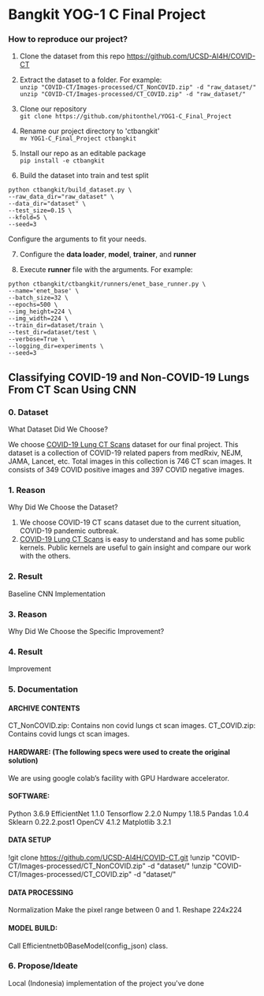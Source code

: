# Bangkit YOG-1 C Final Project

### How to reproduce our project?

1. Clone the dataset from this repo https://github.com/UCSD-AI4H/COVID-CT

2. Extract the dataset to a folder. For example:  
`unzip "COVID-CT/Images-processed/CT_NonCOVID.zip" -d "raw_dataset/"`  
`unzip "COVID-CT/Images-processed/CT_COVID.zip" -d "raw_dataset/"`

3. Clone our repository  
`git clone https://github.com/phitonthel/YOG1-C_Final_Project`

4. Rename our project directory to 'ctbangkit'  
`mv YOG1-C_Final_Project ctbangkit`

5. Install our repo as an editable package  
`pip install -e ctbangkit`

6. Build the dataset into train and test split  
```
python ctbangkit/build_dataset.py \  
--raw_data_dir="raw_dataset" \  
--data_dir="dataset" \  
--test_size=0.15 \  
--kfold=5 \  
--seed=3
```
Configure the arguments to fit your needs.

7. Configure the **data loader**, **model**, **trainer**, and **runner**  

8. Execute **runner** file with the arguments. For example:  
```
python ctbangkit/ctbangkit/runners/enet_base_runner.py \
--name='enet_base' \
--batch_size=32 \
--epochs=500 \
--img_height=224 \
--img_width=224 \
--train_dir=dataset/train \
--test_dir=dataset/test \
--verbose=True \
--logging_dir=experiments \
--seed=3
```

## Classifying COVID-19 and Non-COVID-19 Lungs From CT Scan Using CNN

### 0. Dataset
What Dataset Did We Choose?  

We choose [COVID-19 Lung CT Scans](https://www.kaggle.com/luisblanche/covidct) dataset for our final project. This dataset is a collection of COVID-19 related papers from medRxiv, NEJM, JAMA, Lancet, etc. Total images in this collection is 746 CT scan images. It consists of 349 COVID positive images and 397 COVID negative images.

### 1. Reason
Why Did We Choose the Dataset?  

1. We choose COVID-19 CT scans dataset due to the current situation, COVID-19 pandemic outbreak.  
2. [COVID-19 Lung CT Scans](https://www.kaggle.com/luisblanche/covidct) is easy to understand and has some public kernels. Public kernels are useful to gain insight and compare our work with the others.  

### 2. Result
Baseline CNN Implementation  

### 3. Reason
Why Did We Choose the Specific Improvement?  


### 4. Result
Improvement  


### 5. Documentation

#### ARCHIVE CONTENTS
CT_NonCOVID.zip: Contains non covid lungs ct scan images.
CT_COVID.zip: Contains covid lungs ct scan images.

#### HARDWARE: (The following specs were used to create the original solution)
We are using google colab’s facility with GPU Hardware accelerator.

#### SOFTWARE:
Python 3.6.9
EfficientNet 1.1.0
Tensorflow 2.2.0
Numpy 1.18.5
Pandas 1.0.4
Sklearn 0.22.2.post1
OpenCV 4.1.2
Matplotlib 3.2.1

#### DATA SETUP
!git clone https://github.com/UCSD-AI4H/COVID-CT.git
!unzip "COVID-CT/Images-processed/CT_NonCOVID.zip" -d "dataset/"
!unzip "COVID-CT/Images-processed/CT_COVID.zip" -d "dataset/"

#### DATA PROCESSING
Normalization
Make the pixel range between 0 and 1.
Reshape
224x224

#### MODEL BUILD:
Call Efficientnetb0BaseModel(config_json) class.

### 6. Propose/Ideate
Local (Indonesia) implementation of the project you've done  
